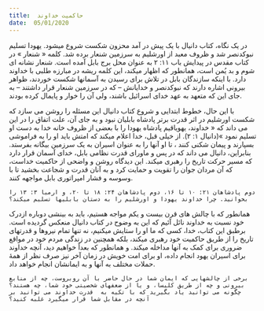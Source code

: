 ```yaml
---
title:  حاکمیت خداوند
date:  05/01/2020
---
```


در یک نگاه، کتاب دانیال با یک پیش در آمد محزون شکست شروع میشود. یهودا تسلیم نبوکدنصر شد و ظروف معبد از اورشلیم به سرزمین شنعار برده شد. کلمه « شنعار » در کتاب مقدس در پیدایش باب ۱۱: ۲ به عنوان محل برج بابل آمده است. شنعار نشانه ای شوم و بد یُمن است، همانطور که اظهار میکند، این کلمه ریشه در مبارزه طلبی با خداوند دارد. با اینکه سازندگان بابل در تلاش برای رسیدن به آسمانها شکست خوردند، ظواهر بیرونی اشاره دارند که نبوکدنصر و خدایانش – که در سرزمین شنعار قرار داشتند – به جای این که متعهد به عهد خدای اسرائیل باشند، ولی آن را خوار و پایمال کرده بودند.

با این حال، خطوط ابتدایی و شروع کتاب دانیال این مسئله را روشن می سازد که شکست اورشلیم در اثر قدرت برتر پادشاه بابلیان نبود و به جای آن، علت اتفاق را در این می داند که « خداوند، یهویاقیم پادشاه یهودا را با بعضی از ظروف خانه خدا به دست او تسلیم نمود »(دانیال ۱: ۲). از خیلی قبل، خدا اعلام میکند که امتش باید او را به فراموشی بسپارند و پیمان شکنی کنند ، تا او آنها را به عنوان اسیران به یک سرزمین بیگانه بفرستد. بنابراین، دانیال می داند که در پس و ماورای  قدرت نظامی بابل، خدای آسمان قرار دارد که مسیر حرکت تاریخ را رهبری میکند. این دیدگاه روشن و واضحی از حاکمیت خداست، که آن مردان جوان را تقویت و حمایت کرد و به آنان قدرت و شجاعت بخشید تا با وسوسه و فشار امپراتوری بابل مواجهه کنند.

`دوم پادشاهان ۲۱: ۱۰ تا ۱۶، دوم پادشاهان ۲۴: ۱۸ تا ۲۰، و ارمیا ۳: ۱۳ را بخوانید. چرا خداوند یهودا و اورشلیم را به دستان بابلیها تسلیم میکند؟`

همانطور که با چالش های قرن بیست و یکم مواجه هستیم، باید به بینشی دوباره ازدرک خود نسبت به خداوند نائل آئیم که این به وضوح در کتاب دانیال منعکس گردیده است. برطبق این کتاب، خدا، کسی که ما او را ستایش میکنیم، نه تنها تمام نیروها و قدرتهای تاریخ را از طریق حاکمیت خود رهبری میکند، بلکه همچنین در زندگی مردم خود در مواقع ضروری برای کمک به آنها مداخله میکند. و همانطور که بعداً خواهیم دید، آنچه خداوند برای اسیران یهود انجام داده، او برای امت خویش در زمان آخر نیز صرف نظر از همهٔ حملات مختلف به آنها و به ایمانشان انجام خواهد داد.

`برخی از چالشهایی که ایمان شما در حال حاضر با آن روبروست، چه از منابع بیرونی و چه از طریق کلیسا، و یا از ضعفهای شخصیتی خود شما، چه هستند؟ چگونه می توانید یاد بگیرید که با تکیه به  قدرت خداوند می توانید بر آنچه در مقابل شما قرار میگیرد غلبه کنید؟`
